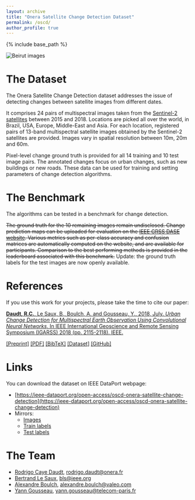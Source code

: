 ```yaml
---
layout: archive
title: "Onera Satellite Change Detection Dataset"
permalink: /oscd/
author_profile: true
---
```


{% include base_path %}


![Beirut images](/images/beirut-conc.png)

The Dataset
======
The Onera Satellite Change Detection dataset addresses the issue of detecting changes between satellite images from different dates.

It comprises 24 pairs of multispectral images taken from the [Sentinel-2 satellites](https://sentinel.esa.int/web/sentinel/missions/sentinel-2) between 2015 and 2018. Locations are picked all over the world, in Brazil, USA, Europe, Middle-East and Asia. For each location, registered pairs of 13-band multispectral satellite images obtained by the Sentinel-2 satellites are provided. Images vary in spatial resolution between 10m, 20m and 60m.

Pixel-level change ground truth is provided for all 14 training and 10 test image pairs. The annotated changes focus on urban changes, such as new buildings or new roads. These data can be used for training and setting parameters of change detection algorithms.


The Benchmark
======
The algorithms can be tested in a benchmark for change detection.

~~The ground truth for the 10 remaining images remain undisclosed. Change prediction maps can be uploaded for evaluation on the [IEEE GRSS DASE website](http://dase.grss-ieee.org/). Various metrics such as per-class accuracy and confusion matrices are automatically computed on the website, and are available for participants. Comparison to the best performing methods is provided in the leaderboard associated with this benchmark.~~ Update: the ground truth labels for the test images are now openly available.
  
References
======
If you use this work for your projects, please take the time to cite our paper:

[**Daudt, R.C.**, Le Saux, B., Boulch, A. and Gousseau, Y., 2018, July. *Urban Change Detection for Multispectral Earth Observation Using Convolutional Neural Networks*. In IEEE International Geoscience and Remote Sensing Symposium (IGARSS) 2018 (pp. 2115-2118). IEEE.](https://rcdaudt.github.io/publication/2018-08-22-urban-change-detection)

[[Preprint]](https://arxiv.org/abs/1810.08468) [[PDF]](http://rcdaudt.github.io/files/2018igarss-change-detection.pdf) [[BibTeX]](http://rcdaudt.github.io/files/daudt2018urban.bib) [[Dataset]](https://rcdaudt.github.io/oscd/) [[GitHub]](https://github.com/rcdaudt/patch_based_change_detection)


Links
======
You can download the dataset on IEEE DataPort webpage:

* [https://ieee-dataport.org/open-access/oscd-onera-satellite-change-detection](https://ieee-dataport.org/open-access/oscd-onera-satellite-change-detection)
* Mirrors:
  * [Images](https://partage.mines-telecom.fr/index.php/s/G93tRIAgLs1sVBM)
  * [Train labels](https://partage.mines-telecom.fr/index.php/s/2D6n03k58ygBSpu)
  * [Test labels](https://partage.imt.fr/index.php/s/gpStKn4Mpgfnr63)

<!---
Online evaluation using the hidden test annotations can be done using the IEEE GRSS DASE webpage:

#* [http://dase.grss-ieee.org/](http://dase.grss-ieee.org/)



--->

The Team
======
* [Rodrigo Caye Daudt](https://rcdaudt.github.io/), rodrigo.daudt@onera.fr
* [Bertrand Le Saux](https://blesaux.github.io/), bls@ieee.org
* [Alexandre Boulch](https://aboulch.github.io/), alexandre.boulch@valeo.com
* [Yann Gousseau](https://perso.telecom-paristech.fr/gousseau/), yann.gousseau@telecom-paris.fr
  

